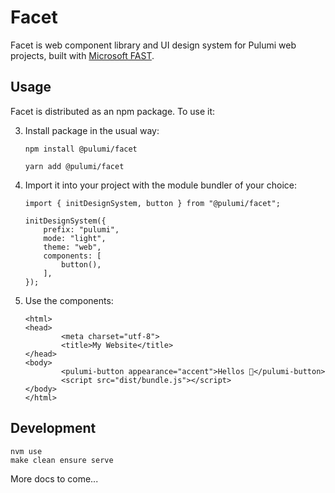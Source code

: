 # Facet

Facet is web component library and UI design system for Pulumi web projects, built with [Microsoft FAST](https://www.fast.design/).

## Usage

Facet is distributed as an npm package. To use it:


3. Install package in the usual way:

    ```
    npm install @pulumi/facet
    ```

    ```
    yarn add @pulumi/facet
    ```

4. Import it into your project with the module bundler of your choice:

    ```
    import { initDesignSystem, button } from "@pulumi/facet";

    initDesignSystem({
        prefix: "pulumi",
        mode: "light",
        theme: "web",
        components: [
            button(),
        ],
    });
    ```

4. Use the components:

    ```
    <html>
    <head>
            <meta charset="utf-8">
            <title>My Website</title>
    </head>
    <body>
            <pulumi-button appearance="accent">Hellos 👋</pulumi-button>
            <script src="dist/bundle.js"></script>
    </body>
    </html>
    ```

## Development

```
nvm use
make clean ensure serve
```

More docs to come...
